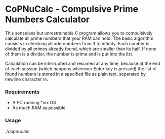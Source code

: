 # CoPNuCalc - Compulsive Prime Numbers Calculator

This senseless but unrestrainable C program allows you to compulsively calculate all prime numbers that your RAM can hold.
The basic algorithm consists in checking all odd numbers from 3 to infinity. Each number is divided by all primes already found, which are smaller than its half. If none of them is a divider, the number is prime and is put into the list.

Calculation can be interrupted and resumed at any time, because at the end of each session (which happens whenever Enter key is pressed) the list of found numbers is stored in a specified file as plain text, separated by newline character \n.

### Requirements

* A PC running *nix OS
* As much RAM as possible

### Usage

./copnucalc <filename>
